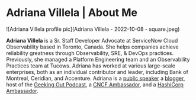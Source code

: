 # Adriana Villela | About Me

![Adriana Villela profile pic](Adriana Villela - 2022-10-08 - square.jpeg)

**Adriana Villela** is a Sr. Staff Developer Advocate at ServiceNow Cloud Observability based in Toronto, Canada. She helps companies achieve reliability greatness through Observability, SRE, & DevOps practices. Previously, she managed a Platform Engineering team and an Observability Practices team at Tucows. Adriana has worked at various large-scale enterprises, both as an individual contributor and leader, including Bank of Montreal, Ceridian, and Accenture. Adriana is a [public speaker](https://youtube.com/playlist?list=PL2n5EpcOFZftFNYugZ0HgfJ6e-7uDpuwZ&si=bzfblfKr1v0_gMhb) a [blogger](https://adri-v.medium.com), host of the [Geeking Out Podcast](https://bento.me/geekingout), a [CNCF Ambassador](https://www.cncf.io/people/ambassadors/), and a [HashiCorp Ambassador](https://www.hashicorp.com/ambassadors/directory?q=Villela).

